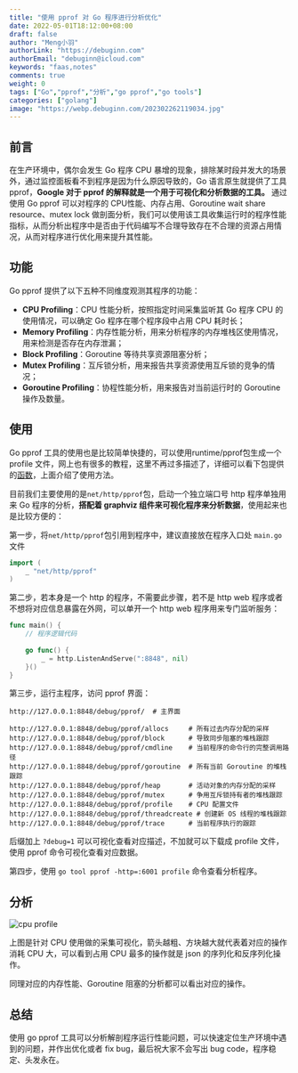 ```yaml
---
title: "使用 pprof 对 Go 程序进行分析优化"
date: 2022-05-01T18:12:00+08:00
draft: false
author: "Meng小羽"
authorLink: "https://debuginn.com"
authorEmail: "debuginn@icloud.com"
keywords: "faas,notes"
comments: true
weight: 0
tags: ["Go","pprof","分析","go pprof","go tools"]
categories: ["golang"]
image: "https://webp.debuginn.com/202302262119034.jpg"
---
```


## 前言

在生产环境中，偶尔会发生 Go 程序 CPU 暴增的现象，排除某时段并发大的场景外，通过监控面板看不到程序是因为什么原因导致的，Go 语言原生就提供了工具 pprof，**Google 对于 pprof 的解释就是一个用于可视化和分析数据的工具。** 通过使用 Go pprof 可以对程序的 CPU性能、内存占用、Goroutine wait share resource、mutex lock 做剖面分析，我们可以使用该工具收集运行时的程序性能指标，从而分析出程序中是否由于代码编写不合理导致存在不合理的资源占用情况，从而对程序进行优化用来提升其性能。

## 功能

Go pprof 提供了以下五种不同维度观测其程序的功能：

- **CPU Profiling**：CPU 性能分析，按照指定时间采集监听其 Go 程序 CPU 的使用情况，可以确定 Go 程序在哪个程序段中占用 CPU 耗时长；
- **Memory Profiling**：内存性能分析，用来分析程序的内存堆栈区使用情况，用来检测是否存在内存泄漏；
- **Block Profiling**：Goroutine 等待共享资源阻塞分析；
- **Mutex Profiling**：互斥锁分析，用来报告共享资源使用互斥锁的竞争的情况；
- **Goroutine Profiling**：协程性能分析，用来报告对当前运行时的 Goroutine 操作及数量。

## 使用

Go pprof 工具的使用也是比较简单快捷的，可以使用runtime/pprof包生成一个 profile 文件，网上也有很多的教程，这里不再过多描述了，详细可以看下包提供的[函数](https://pkg.go.dev/runtime/pprof)，上面介绍了使用方法。

目前我们主要使用的是`net/http/pprof`包，启动一个独立端口号 http 程序单独用来 Go 程序的分析，**搭配着 graphviz 组件来可视化程序来分析数据**，使用起来也是比较方便的：

第一步，将`net/http/pprof`包引用到程序中，建议直接放在程序入口处 `main.go` 文件

```go
import (
    _ "net/http/pprof"
)
```

第二步，若本身是一个 http 的程序，不需要此步骤，若不是 http web 程序或者不想将对应信息暴露在外网，可以单开一个 http web 程序用来专门监听服务：

```go
func main() {
    // 程序逻辑代码
    
    go func() {
        _ = http.ListenAndServe(":8848", nil)
    }()
}
```

第三步，运行主程序，访问 pprof 界面：

```sybase
http://127.0.0.1:8848/debug/pprof/  # 主界面

http://127.0.0.1:8848/debug/pprof/allocs     # 所有过去内存分配的采样
http://127.0.0.1:8848/debug/pprof/block      # 导致同步阻塞的堆栈跟踪 
http://127.0.0.1:8848/debug/pprof/cmdline    # 当前程序的命令行的完整调用路径
http://127.0.0.1:8848/debug/pprof/goroutine  # 所有当前 Goroutine 的堆栈跟踪
http://127.0.0.1:8848/debug/pprof/heap       # 活动对象的内存分配的采样
http://127.0.0.1:8848/debug/pprof/mutex      # 争用互斥锁持有者的堆栈跟踪
http://127.0.0.1:8848/debug/pprof/profile    # CPU 配置文件
http://127.0.0.1:8848/debug/pprof/threadcreate # 创建新 OS 线程的堆栈跟踪
http://127.0.0.1:8848/debug/pprof/trace      # 当前程序执行的跟踪
```

后缀加上 `?debug=1` 可以可视化查看对应描述，不加就可以下载成 profile 文件，使用 pprof 命令可视化查看对应数据。

第四步，使用 `go tool pprof -http=:6001 profile` 命令查看分析程序。

## 分析

![cpu profile](https://webp.debuginn.com/202302262125077.png)

上图是针对 CPU 使用做的采集可视化，箭头越粗、方块越大就代表着对应的操作消耗 CPU 大，可以看到占用 CPU 最多的操作就是 json 的序列化和反序列化操作。

同理对应的内存性能、Goroutine 阻塞的分析都可以看出对应的操作。

## 总结

使用 go pprof 工具可以分析解剖程序运行性能问题，可以快速定位生产环境中遇到的问题，并作出优化或者 fix bug，最后祝大家不会写出 bug code，程序稳定、头发永在。